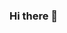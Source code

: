 ### Hi there 👋

<!--
**MajdKi/MajdKi** is a ✨ _special_ ✨ repository because its `README.md` (this file) appears on your GitHub profile.

Here are some ideas to get you started:

- 🔭 I’m currently working on ...
- 🌱 I’m currently learning ...
- 👯 I’m looking to collaborate on ...
- 🤔 I’m looking for help with ...
- 💬 Ask me about Flutter, Node.js, or any tech-related questions.
- 📫 How to reach me: majd.kikhia.9@gmail.com
- 😄 Pronouns: ...
- ⚡ Fun fact: ...
-->
